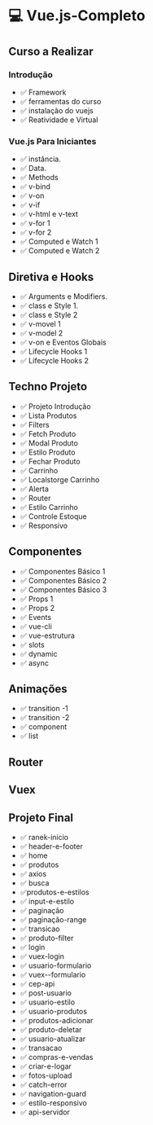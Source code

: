 # :computer: Vue.js-Completo #
## Curso a Realizar 

### Introdução
- :white_check_mark: Framework
- :white_check_mark: ferramentas do curso
- :white_check_mark: instalação do vuejs
- :white_check_mark: Reatividade e Virtual


### Vue.js Para Iniciantes
- :white_check_mark: instância.
- :white_check_mark: Data.
- :white_check_mark: Methods
- :white_check_mark: v-bind
- :white_check_mark: v-on
- :white_check_mark: v-if
- :white_check_mark: v-html e v-text
- :white_check_mark: v-for 1
- :white_check_mark: v-for 2
- :white_check_mark: Computed e Watch 1
- :white_check_mark: Computed e Watch 2

## Diretiva e Hooks
- :white_check_mark: Arguments e Modifiers.
- :white_check_mark: class e Style 1.
- :white_check_mark: class e Style 2
- :white_check_mark: v-movel 1
- :white_check_mark: v-model 2
- :white_check_mark: v-on e Eventos Globais
- :white_check_mark: Lifecycle Hooks 1
- :white_check_mark: Lifecycle Hooks 2

## Techno Projeto
- :white_check_mark: Projeto Introdução
- :white_check_mark: Lista Produtos
- :white_check_mark: Filters
- :white_check_mark: Fetch Produto
- :white_check_mark: Modal Produto
- :white_check_mark: Estilo Produto
- :white_check_mark: Fechar Produto
- :white_check_mark: Carrinho
- :white_check_mark: Localstorge Carrinho
- :white_check_mark: Alerta
- :white_check_mark: Router
- :white_check_mark: Estilo Carrinho
- :white_check_mark: Controle Estoque
- :white_check_mark: Responsivo
## Componentes
- :white_check_mark: Componentes Básico 1
- :white_check_mark: Componentes Básico 2
- :white_check_mark: Componentes Básico 3
- :white_check_mark: Props 1
- :white_check_mark: Props 2
- :white_check_mark: Events
- :white_check_mark: vue-cli
- :white_check_mark: vue-estrutura
- :white_check_mark: slots
- :white_check_mark: dynamic
- :white_check_mark: async
## Animações
- :white_check_mark: transition -1
- :white_check_mark: transition -2
- :white_check_mark: component
- :white_check_mark: list

## Router

## Vuex

## Projeto Final
- :white_check_mark: ranek-inicio 
- :white_check_mark: header-e-footer
- :white_check_mark: home
- :white_check_mark: produtos 
- :white_check_mark: axios
- :white_check_mark: busca
- ✅produtos-e-estilos
- :white_check_mark: input-e-estilo
- :white_check_mark: paginação
- :white_check_mark: paginação-range
- :white_check_mark: transicao
- :white_check_mark: produto-filter
- :white_check_mark: login
- :white_check_mark: vuex-login
- :white_check_mark: usuario-formulario 
- :white_check_mark: vuex--formulario
- :white_check_mark: cep-api
- :white_check_mark: post-usuario
- :white_check_mark: usuario-estilo
- :white_check_mark: usuario-produtos
- :white_check_mark: produtos-adicionar
- :white_check_mark: produto-deletar
- :white_check_mark: usuario-atualizar
- :white_check_mark: transacao
- :white_check_mark: compras-e-vendas
- :white_check_mark: criar-e-logar
- :white_check_mark: fotos-upload
- :white_check_mark: catch-error
- :white_check_mark: navigation-guard
- :white_check_mark: estilo-responsivo
- :white_check_mark: api-servidor









